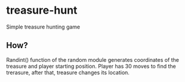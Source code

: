 # treasure-hunt
Simple treasure hunting game

## How?

Randint() function of the random module generates coordinates of the treasure and player starting position.
Player has 30 moves to find the trerasure, after that, treasure changes its location.
